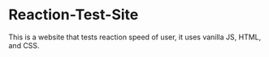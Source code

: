# Reaction-Test-Site
This is a website that tests reaction speed of user, it uses vanilla JS, HTML, and CSS.
